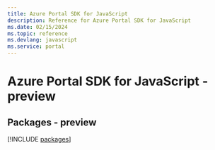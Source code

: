 ```yaml
---
title: Azure Portal SDK for JavaScript
description: Reference for Azure Portal SDK for JavaScript
ms.date: 02/15/2024
ms.topic: reference
ms.devlang: javascript
ms.service: portal
---
```

# Azure Portal SDK for JavaScript - preview
## Packages - preview
[!INCLUDE [packages](portal-index.md)]